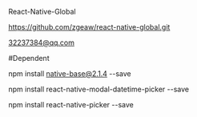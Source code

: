 React-Native-Global

https://github.com/zgeaw/react-native-global.git

32237384@qq.com

#Dependent

npm install native-base@2.1.4 --save

npm install react-native-modal-datetime-picker --save

npm install react-native-picker --save